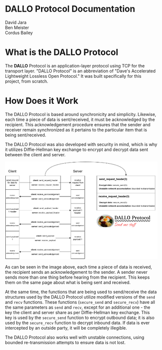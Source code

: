 # DALLO Protocol Documentation

David Jara <br>
Ben Meister <br>
Cordus Bailey <br>

# What is the DALLO Protocol

The **DALLO** Protocol is an application-layer protocol using TCP for the transport layer. "DALLO Protocol" is an abbreviation of "Dave's Accelerated Lightweight Lossless Open Protocol." It was built specifically for this project, from scratch. 


# How Does it Work

The DALLO Protocol is based around synchronicity and simplicity. Likewise, each time a piece of data is sent/received, it must be  acknowledged by the recipient. This acknowledgement procedure ensures that the sender and receiver remain synchronized as it pertains to the particular item that is being sent/received. 

The DALLO Protocol was also developed with security in mind, which is why it utilizes Diffie-Hellman key exchange to encrypt and decrypt data sent between the client and server. 

<img src="DALLO-protocol.png">

As can be seen in the image above, each time a piece of data is received, the recipient sends an acknowledgement to the sender. A sender never sends more than one thing before hearing from the recipient. This keeps them on the same page about what is being sent and received. 

At the same time, the functions that are being used to send/receive the data structures used by the DALLO Protocol utilize modified versions of the `send` and `recv` functions. These functions (`secure_send` and `secure_recv`) have all the same parameters as `send` and `recv`, except for an additional one - the key the client and server share as per Diffie-Hellman key exchange. This key is used by the `secure_send` function to encrypt outbound data; it is also used by the `secure_recv` function to decrypt inbound data. If data is ever intercepted by an outside party, it will be completely illegible.

The DALLO Protocol also works well with unstable connections, using bounded re-transmission attempts to ensure data is not lost.
